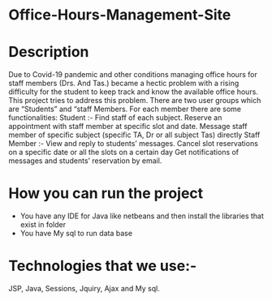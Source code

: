# Office-Hours-Management-Site 
# Description
  Due to Covid-19 pandemic and other conditions managing office hours for staff members (Drs. 
  And Tas.) became a hectic problem with a rising difficulty for the student to keep track and 
  know the available office hours. This project tries to address this problem.
  There are two user groups which are “Students” and “staff Members.
  For each member there are some functionalities:
    Student :- Find staff of each subject. Reserve an appointment with staff member at specific slot and date.
                    Message staff member of specific subject (specific TA, Dr or all subject Tas) directly
    Staff Member :- View and reply to students’ messages. Cancel slot reservations on a specific date or all the slots on a certain day
               Get notifications of messages and students’ reservation by email.
 # How you can run the project
  - You have any IDE for Java like netbeans and then install the libraries that exist in folder
  - You have My sql to run data base
  # Technologies that we use:-
   JSP, Java, Sessions, Jquiry, Ajax and My sql.
